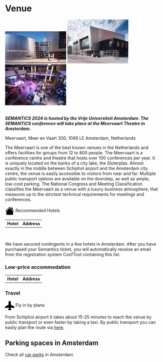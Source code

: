 # Venue

<div class="d-flex justify-content-between bd-highlight mb-3">
 <img src="../img/venue.png" style="max-width:32%; min-width:200px" width="60%" height="auto" alt="">
 <img src="../img/venue_outside.jpg" style="max-width:32%; min-width:200px" width="60%" height="auto" alt="">  
 <img src="../img/venue_lobby.jpg" style="max-width:32%; min-width:200px" width="60%" height="auto" alt="">  
</div>
</br>

***SEMANTiCS 2024 is hosted by the Vrije Universiteit Amsterdam. The SEMANTiCS conference will take place at the Meervaart Theatre in Amsterdam.***

Meervaart, Meer en Vaart 300, 1068 LE Amsterdam, Netherlands

The Meervaart is one of the best known venues in the Netherlands and offers facilities for groups from 12 to 800 people. The Meervaart is a conference centre and theatre that hosts over 100 conferences per year. It is uniquely located on the banks of a city lake, the Sloterplas. Almost exactly in the middle between Schiphol airport and the Amsterdam city centre, the venue is easily accessible to visitors from near and far. Multiple public transport options are available on the doorstep, as well as ample, low-cost parking. The National Congress and Meeting Classification classifies the Meervaart as a venue with a luxury business atmosphere, that measures up to the strictest technical requirements for meetings and conferences.  

<div class="venue-sec-title"><img style="vertical-align:middle" src="../img/icons/house-fill.svg" width="30" height="30"></span><span> Recommended Hotels</span></div>

<table>
  <tr>
    <th>Hotel</th>
    <th>Address</th>
    <!--<th>Get a reduced rate until</th>-->
  </tr>
</table>
<br>

We have secured contingents in a few hotels in Amsterdam. After you have purchased your Semantics ticket, you will automatically receive an email from the registration system ConfTool containing this list.

### Low-price accommodation

<table>
  <tr>
    <th>Hotel</th>
    <th>Address</th>
  </tr>
</table>  

### Travel

<div class="venue-sec-title"><img style="vertical-align:middle" src="../img/icons/airplane-fill.svg" width="30" height="30"></span><span> Fly in by plane</span></div> 

From Schiphol airport it takes about 15-25 minutes to reach the venue by public transport or even faster by taking a taxi. By public transport you can easily plan the route via [here](https://www.google.com/maps/dir/Avis+Budget+Autoverhuur+Amsterdam+Schiphol,+Aankomstpassage+5,+1118+AX+Schiphol,+Netherlands/Meervaart,+Meer+en+Vaart+300,+1068+LE+Amsterdam,+Netherlands/@52.3338805,4.7489029,13z/data=!4m13!4m12!1m5!1m1!1s0x47c5e129cd42a477:0xa9dfb4f481a89983!2m2!1d4.76146!2d52.30967!1m5!1m1!1s0x47c5e3d2049c0b57:0x1c80bfab51a1315f!2m2!1d4.8073711!2d52.3590932?entry=ttu).

## Parking spaces in Amsterdam
Check all [car parks](https://www.meervaart.nl/theater/english/uw-bezoek/bereikbaarheid-en-parkeren) in Amsterdam.